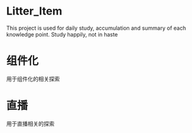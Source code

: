 # Litter_Item
This project is used for daily study, accumulation and summary of each knowledge point. Study happily, not in haste

# 组件化
用于组件化的相关探索

# 直播
用于直播相关的探索


